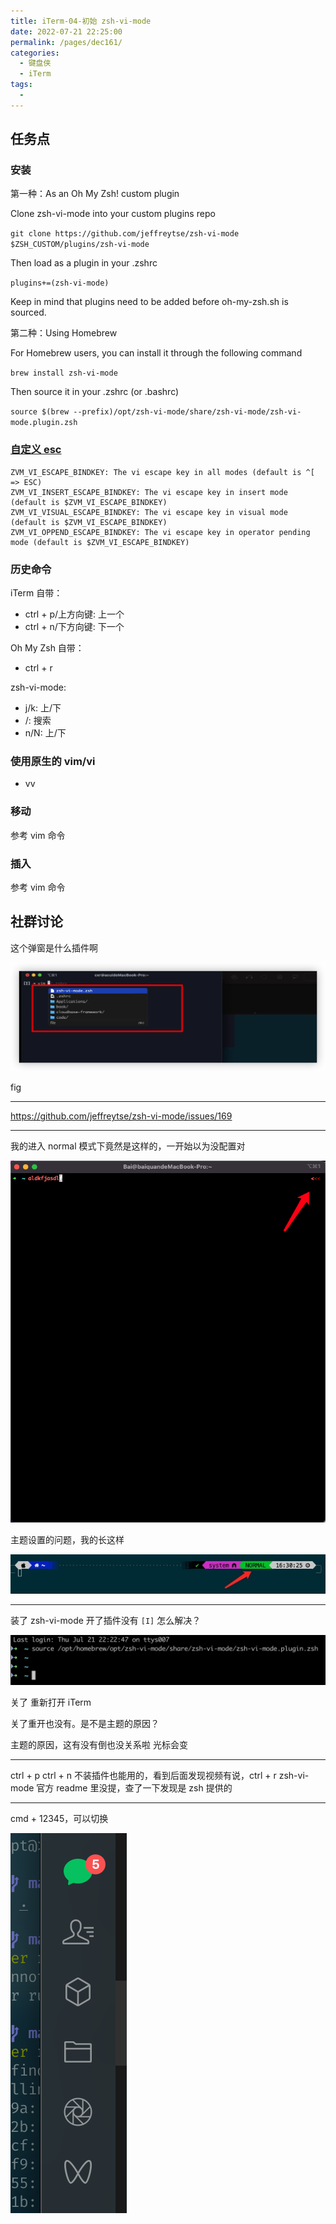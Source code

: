 ```yaml
---
title: iTerm-04-初始 zsh-vi-mode
date: 2022-07-21 22:25:00
permalink: /pages/dec161/
categories:
  - 键盘侠
  - iTerm
tags:
  -
---
```


## 任务点

### 安装

第一种：As an Oh My Zsh! custom plugin

Clone zsh-vi-mode into your custom plugins repo

`git clone https://github.com/jeffreytse/zsh-vi-mode $ZSH_CUSTOM/plugins/zsh-vi-mode`

Then load as a plugin in your .zshrc

`plugins+=(zsh-vi-mode)`

Keep in mind that plugins need to be added before oh-my-zsh.sh is sourced.

第二种：Using Homebrew

For Homebrew users, you can install it through the following command

`brew install zsh-vi-mode`

Then source it in your .zshrc (or .bashrc)

`source $(brew --prefix)/opt/zsh-vi-mode/share/zsh-vi-mode/zsh-vi-mode.plugin.zsh`

### [自定义 esc](https://github.com/jeffreytse/zsh-vi-mode#custom-escape-key)

```
ZVM_VI_ESCAPE_BINDKEY: The vi escape key in all modes (default is ^[ => ESC)
ZVM_VI_INSERT_ESCAPE_BINDKEY: The vi escape key in insert mode (default is $ZVM_VI_ESCAPE_BINDKEY)
ZVM_VI_VISUAL_ESCAPE_BINDKEY: The vi escape key in visual mode (default is $ZVM_VI_ESCAPE_BINDKEY)
ZVM_VI_OPPEND_ESCAPE_BINDKEY: The vi escape key in operator pending mode (default is $ZVM_VI_ESCAPE_BINDKEY)
```

### 历史命令

iTerm 自带：

- ctrl + p/上方向键: 上一个
- ctrl + n/下方向键: 下一个

Oh My Zsh 自带：

- ctrl + r

zsh-vi-mode:

- j/k: 上/下
- /: 搜索
- n/N: 上/下

### 使用原生的 vim/vi

- vv

### 移动

参考 vim 命令

### 插入

参考 vim 命令

## 社群讨论

这个弹窗是什么插件啊

![](../../.vuepress/public/img/iTerm/007.png)

fig

<hr />

https://github.com/jeffreytse/zsh-vi-mode/issues/169

<hr />

我的进入 normal 模式下竟然是这样的，一开始以为没配置对

![](../../.vuepress/public/img/iTerm/008.png)

主题设置的问题，我的长这样

![](../../.vuepress/public/img/iTerm/009.jpg)

<hr />

装了 zsh-vi-mode 开了插件没有 `[I]` 怎么解决？

![](../../.vuepress/public/img/iTerm/010.png)

关了 重新打开 iTerm

关了重开也没有。是不是主题的原因？

主题的原因，这有没有倒也没关系啦 光标会变

<hr />

ctrl + p ctrl + n 不装插件也能用的，看到后面发现视频有说，ctrl + r zsh-vi-mode 官方 readme 里没提，查了一下发现是 zsh 提供的

<hr />

cmd + 12345，可以切换

![](../../.vuepress/public/img/iTerm/011.png)
